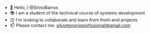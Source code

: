 - 👋 Hello, I @SilvioBarros
- 📚 I am a student of the technical course of systems development
- 🙃 I'm looking to collaborate and learn from front-end projects
- 📫 Please contact me: silviotenorioprofissional@gmail.com


<!---
SilvioBarros/SilvioBarros is a ✨ special ✨ repository because its `README.md` (this file) appears on your GitHub profile.
You can click the Preview link to take a look at your changes.
--->
